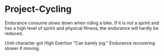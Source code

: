 # Project-Cycling

Endurance consume slows down when riding a bike. 
If it is not a sprint and has a high level of sprint and physical fitness, the endurance will hardly be reduced.

Until character got High Exertion "Can barely jog."
Endurance recovering slower if moving.